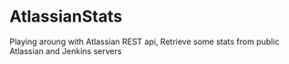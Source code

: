 # AtlassianStats
Playing aroung with Atlassian REST api, Retrieve some stats from public Atlassian and Jenkins servers
